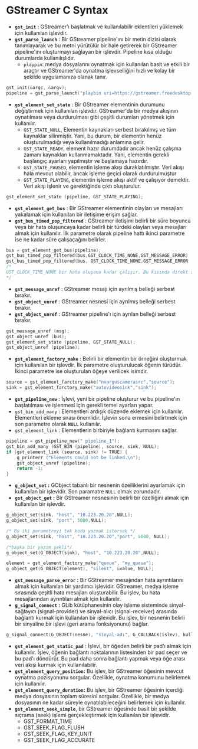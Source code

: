 # GStreamer C Syntax

- **`gst_init` :** GStreamer'ı başlatmak ve kullanılabilir eklentileri yüklemek için kullanılan işlevdir.
- **`gst_parse_launch`** : Bir GStreamer pipeline'ını bir metin dizisi olarak tanımlayarak ve bu metni yürütülür bir hale getirerek bir GStreamer pipeline'ını oluşturmayı sağlayan bir işlevdir. Pipeline kısa olduğu durumlarda kullanılışlıdır.
    - `playpin`: medya dosyalarını oynatmak için kullanılan basit ve etkili bir araçtır ve GStreamer'da oynatma işlevselliğini hızlı ve kolay bir şekilde uygulamanıza olanak tanır.

```c
gst_init(&argc, &argv);
pipeline = gst_parse_launch("playbin uri=https://gstreamer.freedesktop.org/data/media/sintel_trailer-480p.webm", NULL);
```

- **`gst_element_set_state`** : Bir GStreamer elementinin durumunu değiştirmek için kullanılan işlevdir. GStreamer'da bir medya akışının oynatılması veya durdurulması gibi çeşitli durumları yönetmek için kullanılır.
    - `GST_STATE_NULL`, Elementin kaynakları serbest bırakılmış ve tüm kaynaklar silinmiştir. Yani, bu durum, bir elementin henüz oluşturulmadığı veya kullanılmadığı anlamına gelir.
    - `GST_STATE_READY`, element hazır durumdadır ancak henüz çalışma zamanı kaynakları kullanmamaktadır. Yani, elementin gerekli başlangıç ayarları yapılmıştır ve başlamaya hazırdır.
    - `GST_STATE_PAUSED`, elementin işleme akışı duraklatılmıştır. Veri akışı hala mevcut olabilir, ancak işleme geçici olarak durdurulmuştur
    - `GST_STATE_PLAYING`, elementin işleme akışı aktif ve çalışıyor demektir. Veri akışı işlenir ve gerektiğinde çıktı oluşturulur.

```c
gst_element_set_state (pipeline, GST_STATE_PLAYING);
```

- **`gst_element_get_bus`** : Bir GStreamer elementinin olayları ve mesajları yakalamak için kullanılan bir iletişime erişim sağlar.
- **`gst_bus_timed_pop_filtered`** : GStreamer iletişimi belirli bir süre boyunca veya bir hata oluşuncaya kadar belirli bir türdeki olayları veya mesajları almak için kullanılır. İlk parametre olarak pipeline hattı ikinci parametre ise ne kadar süre çalışaçağını belirler.

```c
bus = gst_element_get_bus(pipeline);
gst_bus_timed_pop_filtered(bus,GST_CLOCK_TIME_NONE,GST_MESSAGE_ERROR)
gst_bus_timed_pop_filtered(bus, GST_CLOCK_TIME_NONE,GST_MESSAGE_ERROR | GST_MESSAGE_EOS)
/*
GST_CLOCK_TIME_NONE bir hata oluşana kadar çalışır. Bu kısımda direkt süre girilebilir. 
*/
```

- **`gst_message_unref`** : GStreamer mesajı için ayrılmış belleği serbest bırakır.
- **`gst_object_unref`** : GStreamer nesnesi için ayrılmış belleği serbest bırakır.
- **`gst_object_unref`** : GStreamer pipeline'ı için ayrılan belleği serbest bırakır.

```c
gst_message_unref (msg);
gst_object_unref (bus);
gst_element_set_state (pipeline, GST_STATE_NULL);
gst_object_unref (pipeline);
```

- **`gst_element_factory_make`** : Belirli bir elementin bir örneğini oluşturmak için kullanılan bir işlevdir. İlk parametre oluşturulucak öğenin türüdür. İkinci parametre ise oluşturulan öğeye verilicek isimdir.

```c
source = gst_element_farctory_make("nvarguscamerasrc","source");
sink = gst_element_farctory_make("autovideosink","sink");
```

- **`gst_pipeline_new`** : İşlevi, yeni bir pipeline oluşturur ve bu pipeline'ın başlatılması ve işlenmesi için gerekli temel ayarları yapar.
- `gst_bin_add_many` : Elementleri ardışık düzende eklemek için kullanılır. Elementleri ekleme sırası önemlidir. İşlevin sona ermesini belirtmek için son parametre olarak **`NULL`** kullanılır.
- `gst_element_link` : Elementlerin birbiriyle bağlantı kurmasını sağlar.

```c
pipeline = gst_pipeline_new(" pipeline_1");	
gst_bin_add_many (GST_BIN (pipeline), source, sink, NULL);
if (gst_element_link (source, sink) != TRUE) {
    g_printerr ("Elements could not be linked.\n");
    gst_object_unref (pipeline);
    return -1;
}
```

- **`g_object_set` :** GObject tabanlı bir nesnenin özelliklerini ayarlamak için kullanılan bir işlevidir. Son paramatre `NULL`  olmak zorundadır.
- **`gst_object_get` :** Bir GStreamer nesnesinin belirli bir özelliğini almak için kullanılan bir işlevdir.

```c
g_object_set(sink, "host", "10.223.20.20",NULL);
g_object_set(sink, "port", 5000,NULL);

/* Bu iki parametreyi tek koda yazmak istersek */
g_object_set(sink, "host", "10.223.20.20","port", 5000, NULL);

/*başka bir yazım şekli*/
g_object_set(G_OBJECT(sink), "host", "10.223.20.20",NULL);

element = gst_element_factory_make("queue", "my_queue");
g_object_get(G_OBJECT(element), "silent", &value, NULL);
```

- **`gst_message_parse_error` :** Bir GStreamer mesajından hata ayrıntılarını almak için kullanılan bir yardımcı işlevidir. GStreamer, medya işleme sırasında çeşitli hata mesajları oluşturabilir. Bu işlev, bu hata mesajlarından ayrıntıları almak için kullanılır.
- **`g_signal_connect` :** GLib kütüphanesinin olay işleme sisteminde sinyal-sağlayıcı (signal-provider) ve sinyal-alıcı (signal-receiver) arasında bağlantı kurmak için kullanılan bir işlevidir. Bu işlev, bir nesnenin belirli bir sinyaline bir işlevi (geri arama fonksiyonunu) bağlar.

```c
g_signal_connect(G_OBJECT(nesne), "sinyal-adı", G_CALLBACK(islev), kullanıcı-verileri);
```

- **`gst_element_get_static_pad`** : İşlevi, bir öğeden belirli bir pad'ı almak için kullanılır. İşlev, öğenin bağlantı noktalarının listesinden bir pad seçer ve bu pad'ı döndürür. Bu pad daha sonra bağlantı yapmak veya öğe arası veri akışı kurmak için kullanılabilir.
- **`gst_element_query_position`:** Bu işlev, bir GStreamer öğesinin mevcut oynatma pozisyonunu sorgular. Özellikle, oynatma konumunu belirlemek için kullanılır.
- **`gst_element_query_duration`:** Bu işlev, bir GStreamer öğesinin içerdiği medya dosyasının toplam süresini sorgular. Özellikle, bir medya dosyasının ne kadar süreyle oynatılabileceğini belirlemek için kullanılır.
- **`gst_element_seek_simple`**, bir GStreamer öğesinde basit bir şekilde sıçrama (seek) işlemi gerçekleştirmek için kullanılan bir işlevidir.
    - GST_FORMAT_TIME
    - GST_SEEK_FLAG_FLUSH
    - GST_SEEK_FLAG_KEY_UNIT
    - GST_SEEK_FLAG_ACCURATE
